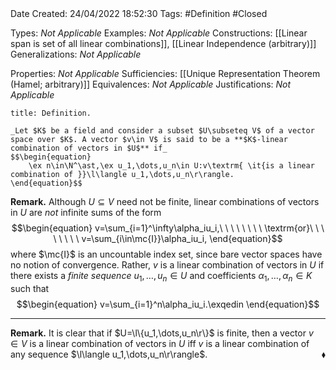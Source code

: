 <br />
<br />

Date Created: 24/04/2022 18:52:30
Tags: #Definition #Closed

Types: _Not Applicable_
Examples: _Not Applicable_
Constructions: [[Linear span is set of all linear combinations]], [[Linear Independence (arbitrary)]]
Generalizations: _Not Applicable_

Properties: _Not Applicable_
Sufficiencies: [[Unique Representation Theorem (Hamel; arbitrary)]]
Equivalences: _Not Applicable_
Justifications: _Not Applicable_

``` ad-Definition
title: Definition.

_Let $K$ be a field and consider a subset $U\subseteq V$ of a vector space over $K$. A vector $v\in V$ is said to be a **$K$-linear combination of vectors in $U$** if_
$$\begin{equation}
    \ex n\in\N^\ast,\ex u_1,\dots,u_n\in U:v\textrm{ \it{is a linear combination of }}\l\langle u_1,\dots,u_n\r\rangle.
\end{equation}$$

```

**Remark.** Although $U\subseteq V$ need not be finite, linear combinations of vectors in $U$ are _not_ infinite sums of the form
$$\begin{equation}
    v=\sum_{i=1}^\infty\alpha_iu_i,\ \ \ \ \ \ \ \ \textrm{or}\ \ \ \ \ \ \ \ v=\sum_{i\in\mc{I}}\alpha_iu_i,
\end{equation}$$
where $\mc{I}$ is an uncountable index set, since bare vector spaces have no notion of convergence. Rather, $v$ is a linear combination of vectors in $U$ if there exists a _finite sequence_ $u_1,\dots,u_n\in U$ and coefficients $\alpha_1,\dots,\alpha_n\in K$ such that
$$\begin{equation}
    v=\sum_{i=1}^n\alpha_iu_i.\exqedin
\end{equation}$$

---

**Remark.** It is clear that if $U=\l\{u_1,\dots,u_n\r\}$ is finite, then a vector $v\in V$ is a linear combination of vectors in $U$ iff $v$ is a linear combination of any sequence $\l\langle u_1,\dots,u_n\r\rangle$.<span style="float:right;">$\blacklozenge$</span>
